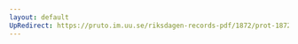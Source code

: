 ```yaml
---
layout: default
UpRedirect: https://pruto.im.uu.se/riksdagen-records-pdf/1872/prot-1872--ak--228/prot-1872--ak--228_048.pdf
---
```

